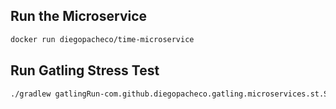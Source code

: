 ## Run the Microservice
```bash
docker run diegopacheco/time-microservice
```
## Run Gatling Stress Test
```bash 
./gradlew gatlingRun-com.github.diegopacheco.gatling.microservices.st.StressTest -DGATLING_URL="http://172.17.0.2:8080"
```
